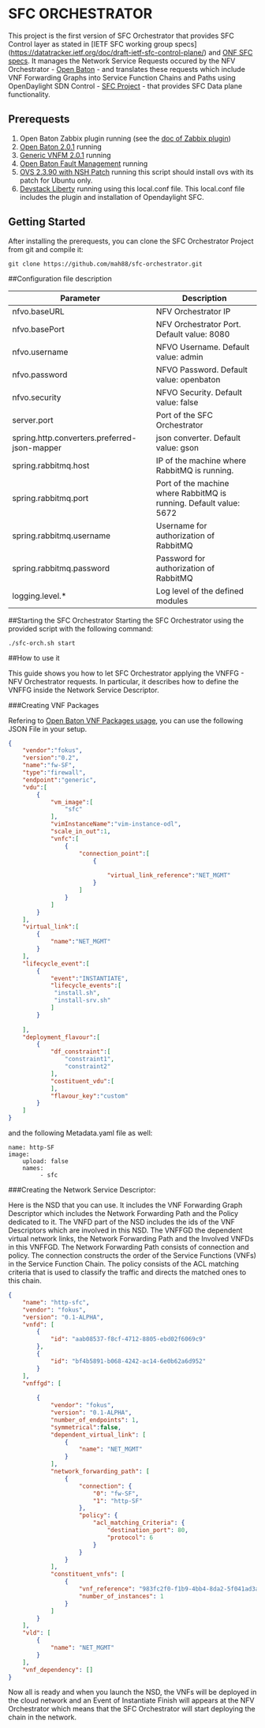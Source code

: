 # SFC ORCHESTRATOR

This project is the first version of SFC Orchestrator that provides SFC Control layer as stated in [IETF SFC working group specs] (https://datatracker.ietf.org/doc/draft-ietf-sfc-control-plane/) and [ONF SFC specs](https://www.opennetworking.org/images/stories/downloads/sdn-resources/onf-specifications/L4-L7_Service_Function_Chaining_Solution_Architecture.pdf). It manages the Network Service Requests occured by the NFV Orchestrator - [Open Baton](http://openbaton.github.io/) - and translates these requests which include VNF Forwarding Graphs into Service Function Chains and Paths using OpenDaylight SDN Control - [SFC Project](https://wiki.opendaylight.org/view/Service_Function_Chaining:Main) - that provides SFC Data plane functionality.

## Prerequests 

1. Open Baton Zabbix plugin running (see the [doc of Zabbix plugin](https://github.com/openbaton/docs/blob/develop/docs/zabbix-plugin.md))
2. [Open Baton 2.0.1](https://github.com/openbaton/NFVO/tree/2.0.1) running
3. [Generic VNFM 2.0.1](https://github.com/openbaton/generic-vnfm/tree/2.0.1) running
4. [Open Baton Fault Management](https://github.com/openbaton/fm-system) running
5. [OVS 2.3.90 with NSH Patch](https://github.com/pritesh/ovs/blob/nsh-v8/third-party/start-ovs-deb.sh) running this script should  install ovs with its patch for Ubuntu only.
6. [Devstack Liberty](https://github.com/openstack-dev/devstack/tree/stable/liberty) running using this local.conf file. This local.conf file includes the plugin and installation of Opendaylight SFC.
 

## Getting Started

After installing the prerequests, you can clone the SFC Orchestrator Project from git and compile it:
```
git clone https://github.com/mah88/sfc-orchestrator.git
```

##Configuration file description

Parameter                                    | Description
---------------------------------------------|--------------------------------------------------------------------
nfvo.baseURL                                 |         NFV Orchestrator IP                      
nfvo.basePort                                | NFV Orchestrator Port. Default value: 8080
nfvo.username                                | NFVO Username. Default value: admin 
nfvo.password                                | NFVO Password. Default value: openbaton
nfvo.security                                | NFVO Security. Default value: false
server.port                                  | Port of the SFC Orchestrator
spring.http.converters.preferred-json-mapper | json converter. Default value: gson
spring.rabbitmq.host                         | IP of the machine where RabbitMQ is running. 
spring.rabbitmq.port                         | Port of the machine where RabbitMQ is running. Default value: 5672
spring.rabbitmq.username                     | Username for authorization of RabbitMQ
spring.rabbitmq.password                     | Password for authorization of RabbitMQ
logging.level.*                              | Log level of the defined modules


##Starting the SFC Orchestrator
Starting the SFC Orchestrator using the provided script with the following command:
`````
./sfc-orch.sh start
`````

##How to use it 

This guide shows you how to let SFC Orchestrator applying the VNFFG - NFV Orchestrator requests. In particular, it describes how to define the VNFFG inside the Network Service Descriptor.

###Creating VNF Packages

Refering to [Open Baton VNF Packages usage](http://openbaton.github.io/documentation/vnfpackage/), you can use the following JSON File in your setup.

```json
{
    "vendor":"fokus",
    "version":"0.2",
    "name":"fw-SF",
    "type":"firewall",
    "endpoint":"generic",
    "vdu":[
        {
            "vm_image":[
                "sfc"
            ],
            "vimInstanceName":"vim-instance-odl",
            "scale_in_out":1,
            "vnfc":[
                {
                    "connection_point":[
                        {
                            
                            "virtual_link_reference":"NET_MGMT"
                        }
                    ]
                }
            ]
        }
    ],
    "virtual_link":[
        {
            "name":"NET_MGMT"
        }
    ],
    "lifecycle_event":[
        {
            "event":"INSTANTIATE",
            "lifecycle_events":[
             "install.sh",
             "install-srv.sh"
            ]
        }
        
    ],
    "deployment_flavour":[
        {
            "df_constraint":[
                "constraint1",
                "constraint2"
            ],
            "costituent_vdu":[
            ],
            "flavour_key":"custom"
        }
    ]
}

```
and the following Metadata.yaml file as well:

```
name: http-SF
image:
    upload: false
    names: 
         - sfc

```

###Creating the Network Service Descriptor:

Here is the NSD that you can use. It includes the VNF Forwarding Graph Descriptor which includes the Network Forwarding Path and the Policy dedicated to it. 
The VNFD part of the NSD includes the ids of the VNF Descriptors which are involved in this NSD. The VNFFGD the dependent virtual network links, the Network Forwarding Path and the Involved VNFDs in this VNFFGD. The Network Forwarding Path consists of connection and policy. The connection constructs the order of the Service Functions (VNFs) in the Service Function Chain. The policy consists of the ACL matching criteria that is used to classify the traffic and directs the matched ones to this chain.

```json
{
    "name": "http-sfc",
    "vendor": "fokus",
    "version": "0.1-ALPHA",
    "vnfd": [
        {
            "id": "aab08537-f8cf-4712-8805-ebd02f6069c9"
        },
        {
            "id": "bf4b5891-b068-4242-ac14-6e0b62a6d952"
        }
    ],
    "vnffgd": [
        
        {
            "vendor": "fokus",
            "version": "0.1-ALPHA",
            "number_of_endpoints": 1,
            "symmetrical":false,
            "dependent_virtual_link": [
                {
                    "name": "NET_MGMT"
                }
            ],
            "network_forwarding_path": [
                {
                    "connection": {
                        "0": "fw-SF",
                        "1": "http-SF"
                    },
                    "policy": {
                        "acl_matching_Criteria": {
                            "destination_port": 80,
                            "protocol": 6
                        }
                    }
                }
            ],
            "constituent_vnfs": [
                {
                    "vnf_reference": "983fc2f0-f1b9-4bb4-8da2-5f041ad3a733",
                    "number_of_instances": 1
                }
            ]
        }
    ],
    "vld": [
        {
            "name": "NET_MGMT"
        }
    ],
    "vnf_dependency": []
}
````

Now all is ready and when you launch the NSD, the VNFs will be deployed in the cloud network and an Event of Instantiate Finish will appears at the NFV Orchestrator which means that the SFC Orchestrator will start deploying the chain in the network.



